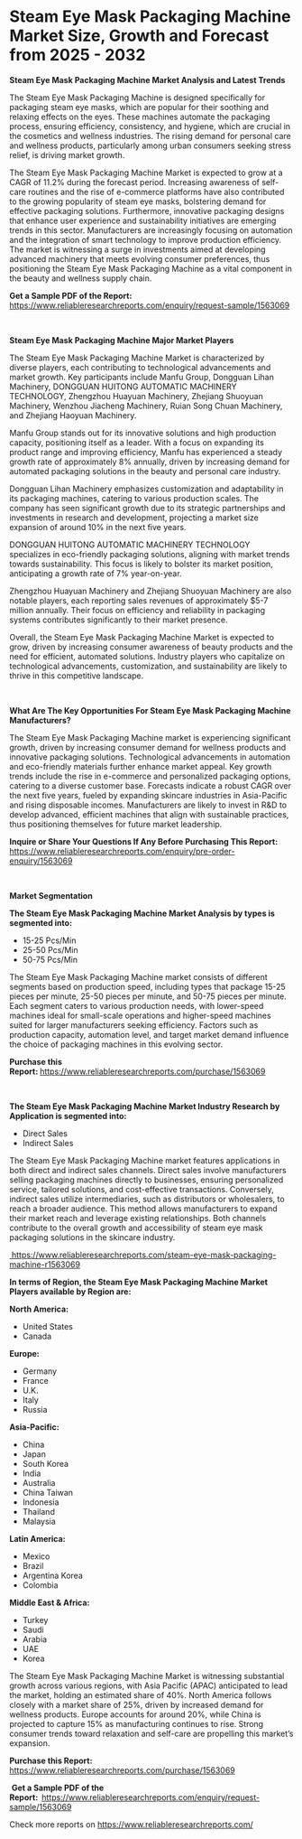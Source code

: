 <p><h1>Steam Eye Mask Packaging Machine Market Size, Growth and Forecast from 2025 - 2032</h1></p><p><strong>Steam Eye Mask Packaging Machine Market Analysis and Latest Trends</strong></p>
<p><p>The Steam Eye Mask Packaging Machine is designed specifically for packaging steam eye masks, which are popular for their soothing and relaxing effects on the eyes. These machines automate the packaging process, ensuring efficiency, consistency, and hygiene, which are crucial in the cosmetics and wellness industries. The rising demand for personal care and wellness products, particularly among urban consumers seeking stress relief, is driving market growth.</p><p>The Steam Eye Mask Packaging Machine Market is expected to grow at a CAGR of 11.2% during the forecast period. Increasing awareness of self-care routines and the rise of e-commerce platforms have also contributed to the growing popularity of steam eye masks, bolstering demand for effective packaging solutions. Furthermore, innovative packaging designs that enhance user experience and sustainability initiatives are emerging trends in this sector. Manufacturers are increasingly focusing on automation and the integration of smart technology to improve production efficiency. The market is witnessing a surge in investments aimed at developing advanced machinery that meets evolving consumer preferences, thus positioning the Steam Eye Mask Packaging Machine as a vital component in the beauty and wellness supply chain.</p></p>
<p><strong>Get a Sample PDF of the Report:&nbsp;</strong> <a href="https://www.reliableresearchreports.com/enquiry/request-sample/1563069?utm_campaign=40&utm_medium=2&utm_source=Github&utm_content=ia&utm_term=25022025&utm_id=steam-eye-mask-packaging-machine">https://www.reliableresearchreports.com/enquiry/request-sample/1563069</a></p>
<p>&nbsp;</p>
<p><strong>Steam Eye Mask Packaging Machine Major Market Players</strong></p>
<p><p>The Steam Eye Mask Packaging Machine Market is characterized by diverse players, each contributing to technological advancements and market growth. Key participants include Manfu Group, Dongguan Lihan Machinery, DONGGUAN HUITONG AUTOMATIC MACHINERY TECHNOLOGY, Zhengzhou Huayuan Machinery, Zhejiang Shuoyuan Machinery, Wenzhou Jiacheng Machinery, Ruian Song Chuan Machinery, and Zhejiang Haoyuan Machinery. </p><p>Manfu Group stands out for its innovative solutions and high production capacity, positioning itself as a leader. With a focus on expanding its product range and improving efficiency, Manfu has experienced a steady growth rate of approximately 8% annually, driven by increasing demand for automated packaging solutions in the beauty and personal care industry.</p><p>Dongguan Lihan Machinery emphasizes customization and adaptability in its packaging machines, catering to various production scales. The company has seen significant growth due to its strategic partnerships and investments in research and development, projecting a market size expansion of around 10% in the next five years.</p><p>DONGGUAN HUITONG AUTOMATIC MACHINERY TECHNOLOGY specializes in eco-friendly packaging solutions, aligning with market trends towards sustainability. This focus is likely to bolster its market position, anticipating a growth rate of 7% year-on-year.</p><p>Zhengzhou Huayuan Machinery and Zhejiang Shuoyuan Machinery are also notable players, each reporting sales revenues of approximately $5-7 million annually. Their focus on efficiency and reliability in packaging systems contributes significantly to their market presence.</p><p>Overall, the Steam Eye Mask Packaging Machine Market is expected to grow, driven by increasing consumer awareness of beauty products and the need for efficient, automated solutions. Industry players who capitalize on technological advancements, customization, and sustainability are likely to thrive in this competitive landscape.</p></p>
<p>&nbsp;</p>
<p><strong>What Are The Key Opportunities For Steam Eye Mask Packaging Machine Manufacturers?</strong></p>
<p><p>The Steam Eye Mask Packaging Machine market is experiencing significant growth, driven by increasing consumer demand for wellness products and innovative packaging solutions. Technological advancements in automation and eco-friendly materials further enhance market appeal. Key growth trends include the rise in e-commerce and personalized packaging options, catering to a diverse customer base. Forecasts indicate a robust CAGR over the next five years, fueled by expanding skincare industries in Asia-Pacific and rising disposable incomes. Manufacturers are likely to invest in R&D to develop advanced, efficient machines that align with sustainable practices, thus positioning themselves for future market leadership.</p></p>
<p><strong>Inquire or Share Your Questions If Any Before Purchasing This Report:</strong> <a href="https://www.reliableresearchreports.com/enquiry/pre-order-enquiry/1563069?utm_campaign=40&utm_medium=2&utm_source=Github&utm_content=ia&utm_term=25022025&utm_id=steam-eye-mask-packaging-machine">https://www.reliableresearchreports.com/enquiry/pre-order-enquiry/1563069</a></p>
<p>&nbsp;</p>
<p><strong>Market Segmentation</strong></p>
<p><strong>The Steam Eye Mask Packaging Machine Market Analysis by types is segmented into:</strong></p>
<p><ul><li>15-25 Pcs/Min</li><li>25-50 Pcs/Min</li><li>50-75 Pcs/Min</li></ul></p>
<p><p>The Steam Eye Mask Packaging Machine market consists of different segments based on production speed, including types that package 15-25 pieces per minute, 25-50 pieces per minute, and 50-75 pieces per minute. Each segment caters to various production needs, with lower-speed machines ideal for small-scale operations and higher-speed machines suited for larger manufacturers seeking efficiency. Factors such as production capacity, automation level, and target market demand influence the choice of packaging machines in this evolving sector.</p></p>
<p><strong>Purchase this Report:&nbsp;</strong><a href="https://www.reliableresearchreports.com/purchase/1563069?utm_campaign=40&utm_medium=2&utm_source=Github&utm_content=ia&utm_term=25022025&utm_id=steam-eye-mask-packaging-machine">https://www.reliableresearchreports.com/purchase/1563069</a></p>
<p>&nbsp;</p>
<p><strong>The Steam Eye Mask Packaging Machine Market Industry Research by Application is segmented into:</strong></p>
<p><ul><li>Direct Sales</li><li>Indirect Sales</li></ul></p>
<p><p>The Steam Eye Mask Packaging Machine market features applications in both direct and indirect sales channels. Direct sales involve manufacturers selling packaging machines directly to businesses, ensuring personalized service, tailored solutions, and cost-effective transactions. Conversely, indirect sales utilize intermediaries, such as distributors or wholesalers, to reach a broader audience. This method allows manufacturers to expand their market reach and leverage existing relationships. Both channels contribute to the overall growth and accessibility of steam eye mask packaging solutions in the skincare industry.</p></p>
<p><a href="https://www.reliableresearchreports.com/steam-eye-mask-packaging-machine-r1563069?utm_campaign=40&utm_medium=2&utm_source=Github&utm_content=ia&utm_term=25022025&utm_id=steam-eye-mask-packaging-machine">&nbsp;https://www.reliableresearchreports.com/steam-eye-mask-packaging-machine-r1563069</a></p>
<p><strong>In terms of Region, the Steam Eye Mask Packaging Machine Market Players available by Region are:</strong></p>
<p>
    <p> <strong> North America: </strong>
        <ul>
            <li>United States</li>
            <li>Canada</li>
        </ul>
        </p> 
    <p> <strong> Europe: </strong>
        <ul>
            <li>Germany</li>
            <li>France</li>
            <li>U.K.</li>
            <li>Italy</li>
            <li>Russia</li>
        </ul>
        </p> 
    <p> <strong> Asia-Pacific: </strong>
        <ul>
            <li>China</li>
            <li>Japan</li>
            <li>South Korea</li>
            <li>India</li>
            <li>Australia</li>
            <li>China Taiwan</li>
            <li>Indonesia</li>
            <li>Thailand</li>
            <li>Malaysia</li>
        </ul>
        </p> 
    <p> <strong> Latin America: </strong>
        <ul>
            <li>Mexico</li>
            <li>Brazil</li>
            <li>Argentina Korea</li>
            <li>Colombia</li>
        </ul>
        </p> 
    <p> <strong> Middle East & Africa: </strong>
        <ul>
            <li>Turkey</li>
            <li>Saudi</li>
            <li>Arabia</li>
            <li>UAE</li>
            <li>Korea</li>
        </ul>
    </p>
    </p>
<p><p>The Steam Eye Mask Packaging Machine Market is witnessing substantial growth across various regions, with Asia Pacific (APAC) anticipated to lead the market, holding an estimated share of 40%. North America follows closely with a market share of 25%, driven by increased demand for wellness products. Europe accounts for around 20%, while China is projected to capture 15% as manufacturing continues to rise. Strong consumer trends toward relaxation and self-care are propelling this market’s expansion.</p></p>
<p><strong>Purchase this Report: </strong><a href="https://www.reliableresearchreports.com/purchase/1563069?utm_campaign=40&utm_medium=2&utm_source=Github&utm_content=ia&utm_term=25022025&utm_id=steam-eye-mask-packaging-machine">https://www.reliableresearchreports.com/purchase/1563069</a></p>
<p>&nbsp;<strong>Get a Sample PDF of the Report:&nbsp;&nbsp;</strong><a href="https://www.reliableresearchreports.com/enquiry/request-sample/1563069?utm_campaign=40&utm_medium=2&utm_source=Github&utm_content=ia&utm_term=25022025&utm_id=steam-eye-mask-packaging-machine">https://www.reliableresearchreports.com/enquiry/request-sample/1563069</a></p>
<p><strong></strong></p>
<p>Check more reports on <a href="https://www.reliableresearchreports.com/?utm_campaign=40&utm_medium=2&utm_source=Github&utm_content=ia&utm_term=25022025&utm_id=steam-eye-mask-packaging-machine">https://www.reliableresearchreports.com/</a></p>